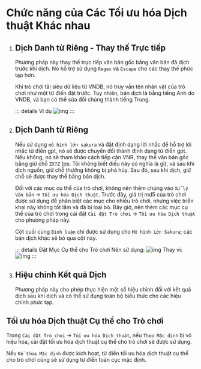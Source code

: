 # Chức năng của Các Tối ưu hóa Dịch thuật Khác nhau

1. ## Dịch Danh từ Riêng - Thay thế Trực tiếp

    Phương pháp này thay thế trực tiếp văn bản gốc bằng văn bản đã dịch trước khi dịch. Nó hỗ trợ sử dụng `Regex` và `Escape` cho các thay thế phức tạp hơn.

    Khi trò chơi tải siêu dữ liệu từ VNDB, nó truy vấn tên nhân vật của trò chơi như một từ điển đặt trước. Tuy nhiên, bản dịch là bằng tiếng Anh do VNDB, và bạn có thể sửa đổi chúng thành tiếng Trung.

    ::: details Ví dụ
    ![img](https://image.lunatranslator.org/zh/transoptimi/1.png)
    :::

1. ## Dịch Danh từ Riêng

    Nếu sử dụng `mô hình lớn sakura` và đặt định dạng lời nhắc để hỗ trợ lời nhắc từ điển gpt, nó sẽ được chuyển đổi thành định dạng từ điển gpt. Nếu không, nó sẽ tham khảo cách tiếp cận VNR, thay thế văn bản gốc bằng giữ chỗ `ZX?Z` (ps: Tôi không biết điều này có nghĩa là gì), và sau khi dịch nguồn, giữ chỗ thường không bị phá hủy. Sau đó, sau khi dịch, giữ chỗ sẽ được thay thế bằng bản dịch.

    Đối với các mục cụ thể của trò chơi, không nên thêm chúng vào `Xử lý Văn bản` -> `Tối ưu hóa Dịch thuật`. Trước đây, giá trị md5 của trò chơi được sử dụng để phân biệt các mục cho nhiều trò chơi, nhưng việc triển khai này không tốt lắm và đã bị loại bỏ. Bây giờ, nên thêm các mục cụ thể của trò chơi trong cài đặt `Cài đặt Trò chơi` -> `Tối ưu hóa Dịch thuật` cho phương pháp này.

    Cột cuối cùng `Bình luận` chỉ được sử dụng cho `Mô hình Lớn Sakura`; các bản dịch khác sẽ bỏ qua cột này.

    ::: details Đặt Mục Cụ thể cho Trò chơi
      Nên sử dụng:
      ![img](https://image.lunatranslator.org/zh/transoptimi/2.png)
      Thay vì:
      ![img](https://image.lunatranslator.org/zh/transoptimi/3.png)
    :::

1. ## Hiệu chỉnh Kết quả Dịch

    Phương pháp này cho phép thực hiện một số hiệu chỉnh đối với kết quả dịch sau khi dịch và có thể sử dụng toàn bộ biểu thức cho các hiệu chỉnh phức tạp.

## Tối ưu hóa Dịch thuật Cụ thể cho Trò chơi

Trong `Cài đặt Trò chơi` -> `Tối ưu hóa Dịch thuật`, nếu `Theo Mặc định` bị vô hiệu hóa, cài đặt tối ưu hóa dịch thuật cụ thể cho trò chơi sẽ được sử dụng.

Nếu `Kế thừa Mặc định` được kích hoạt, từ điển tối ưu hóa dịch thuật cụ thể cho trò chơi cũng sẽ sử dụng từ điển toàn cục mặc định.